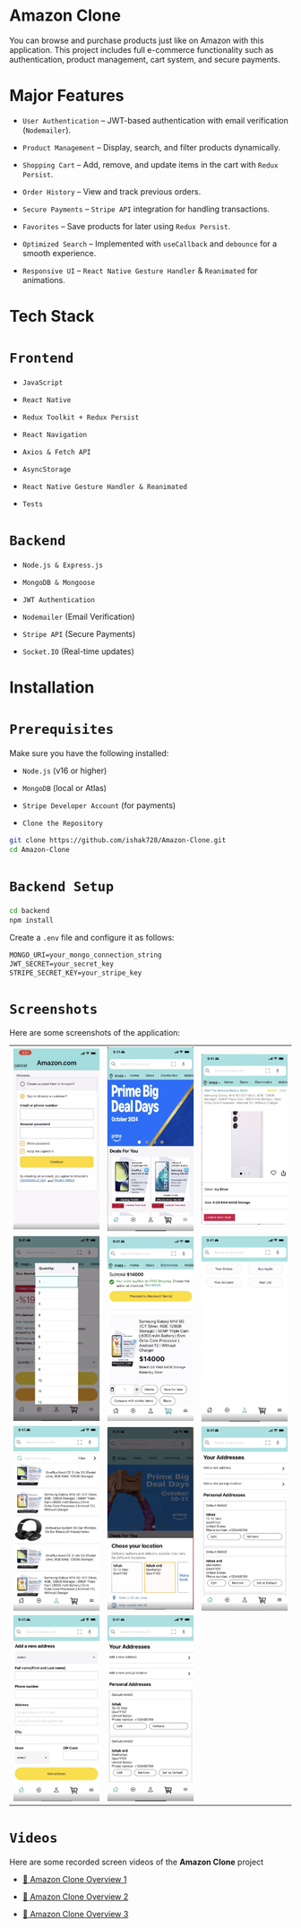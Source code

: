 # Amazon Clone

You can browse and purchase products just like on Amazon with this application.
This project includes full e-commerce functionality such as authentication, product management, cart system, and secure payments.

# Major Features

- `User Authentication` – JWT-based authentication with email verification (`Nodemailer`).

- `Product Management` – Display, search, and filter products dynamically.

- `Shopping Cart` – Add, remove, and update items in the cart with `Redux Persist`.

- `Order History` – View and track previous orders.

- `Secure Payments` – `Stripe API` integration for handling transactions.

- `Favorites` – Save products for later using `Redux Persist`.

- `Optimized Search` – Implemented with `useCallback` and `debounce` for a smooth experience.

- `Responsive UI` – `React Native Gesture Handler` & `Reanimated` for animations.

# Tech Stack

# `Frontend`
- `JavaScript`

- `React Native`

- `Redux Toolkit + Redux Persist`

- `React Navigation`

- `Axios & Fetch API`

- `AsyncStorage`

- `React Native Gesture Handler & Reanimated`
- `Tests`

# `Backend`

- `Node.js & Express.js`

- `MongoDB & Mongoose`

- `JWT Authentication`

- `Nodemailer` (Email Verification)

- `Stripe API` (Secure Payments)

- `Socket.IO` (Real-time updates)

# Installation

# `Prerequisites`

Make sure you have the following installed:

- `Node.js` (v16 or higher)

- `MongoDB` (local or Atlas)

- `Stripe Developer Account` (for payments)

- `Clone the Repository`

```sh
git clone https://github.com/ishak728/Amazon-Clone.git
cd Amazon-Clone
```

# `Backend Setup`

```sh
cd backend
npm install
```
Create a `.env` file and configure it as follows:
```env
MONGO_URI=your_mongo_connection_string
JWT_SECRET=your_secret_key
STRIPE_SECRET_KEY=your_stripe_key
```
 

# `Screenshots`


Here are some screenshots of the application:



<table>
  <tr>
    <td><img src="https://github.com/ishak728/Amazon-Clone/blob/master/1.png" width="200"/></td>
    <td><img src="https://github.com/ishak728/Amazon-Clone/blob/master/6.png" width="200"/></td>
    <td><img src="https://github.com/ishak728/Amazon-Clone/blob/master/5.png" width="200"/></td>
  </tr>
  <tr>
    <td><img src="https://github.com/ishak728/Amazon-Clone/blob/master/3.png" width="200"/></td>
    <td><img src="https://github.com/ishak728/Amazon-Clone/blob/master/4.png" width="200"/></td>
    <td><img src="https://github.com/ishak728/Amazon-Clone/blob/master/8.png" width="200"/></td>
  </tr>
  <tr>
    <td><img src="https://github.com/ishak728/Amazon-Clone/blob/master/7.png" width="200"/></td>
    <td><img src="https://github.com/ishak728/Amazon-Clone/blob/master/2.png" width="200"/></td>
    <td><img src="https://github.com/ishak728/Amazon-Clone/blob/master/9.png" width="200"/></td>
  </tr>
  <tr>
    <td><img src="https://github.com/ishak728/Amazon-Clone/blob/master/10.png" width="200"/></td>
    <td><img src="https://github.com/ishak728/Amazon-Clone/blob/master/11.png" width="200"/></td>
    <td></td> <!-- Boş bırakılan hücre -->
  </tr>
</table>

# `Videos`

Here are some recorded screen videos of the **Amazon Clone** project

- [🎥 Amazon Clone Overview 1](https://www.linkedin.com/posts/ishak-erdogan-67a5812a6_opentojob-reactnative-nodejs-activity-7245893490637705216-PQbP?utm_source=share&utm_medium=member_desktop&rcm=ACoAAEnEbn4B9bI3-M7l3FPWlx5DMf8HPQTOnA4)

- [🎥 Amazon Clone Overview 2](https://www.linkedin.com/posts/ishak-erdogan-67a5812a6_amazonclone-reactnative-opentojob-activity-7247413996138426368-tgr7?utm_source=share&utm_medium=member_desktop&rcm=ACoAAEnEbn4B9bI3-M7l3FPWlx5DMf8HPQTOnA4)
- [🎥 Amazon Clone Overview 3](https://www.linkedin.com/posts/ishak-erdogan-67a5812a6_jobseeking-amazonclone-reactnative-activity-7251361812535808000-6jWD?utm_source=share&utm_medium=member_desktop&rcm=ACoAAEnEbn4B9bI3-M7l3FPWlx5DMf8HPQTOnA4)







